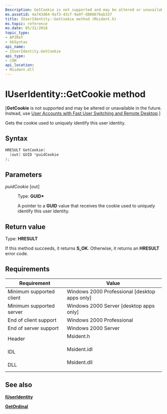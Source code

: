 ```yaml
---
Description: GetCookie is not supported and may be altered or unavailable in the future. Instead, use User Accounts with Fast User Switching and Remote Desktop.
ms.assetid: 4a743d64-9af3-43cf-9a9f-d808676ab337
title: IUserIdentity::GetCookie method (Msident.h)
ms.topic: reference
ms.date: 05/31/2018
topic_type: 
- APIRef
- kbSyntax
api_name: 
- IUserIdentity.GetCookie
api_type: 
- COM
api_location: 
- Msident.dll
---
```


# IUserIdentity::GetCookie method

\[**GetCookie** is not supported and may be altered or unavailable in the future. Instead, use [User Accounts with Fast User Switching and Remote Desktop](fastuserswitching.md).\]

Gets the cookie used to uniquely identify this user identity.

## Syntax


```C++
HRESULT GetCookie(
  [out] GUID *puidCookie
);
```



## Parameters

<dl> <dt>

*puidCookie* \[out\]
</dt> <dd>

Type: **GUID\***

A pointer to a **GUID** value that receives the cookie used to uniquely identify this user identity.

</dd> </dl>

## Return value

Type: **HRESULT**

If this method succeeds, it returns **S\_OK**. Otherwise, it returns an **HRESULT** error code.

## Requirements



| Requirement | Value |
|-------------------------------------|----------------------------------------------------------------------------------------|
| Minimum supported client<br/> | Windows 2000 Professional \[desktop apps only\]<br/>                             |
| Minimum supported server<br/> | Windows 2000 Server \[desktop apps only\]<br/>                                   |
| End of client support<br/>    | Windows 2000 Professional<br/>                                                   |
| End of server support<br/>    | Windows 2000 Server<br/>                                                         |
| Header<br/>                   | <dl> <dt>Msident.h</dt> </dl>   |
| IDL<br/>                      | <dl> <dt>Msident.idl</dt> </dl> |
| DLL<br/>                      | <dl> <dt>Msident.dll</dt> </dl> |



## See also

<dl> <dt>

[**IUserIdentity**](iuseridentity.md)
</dt> <dt>

[**GetOrdinal**](iuseridentity2-getordinal.md)
</dt> </dl>

 

 




